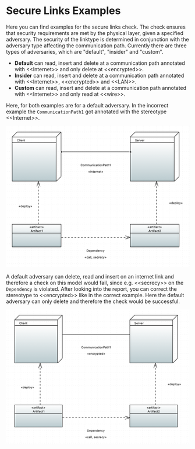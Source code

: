 # Secure Links Examples
Here you can find examples for the secure links check.
The check ensures that security requirements are met by the physical layer, given a specified adversary.
The security of the linktype is determined in conjunction with the adversary type affecting the communication path.
Currently there are three types of adversaries, which are "default", "insider" and "custom".
- **Default** can read, insert and delete at a communication path annotated with &lt;&lt;Internet&gt;&gt; and only delete at &lt;&lt;encrypted&gt;&gt;.
- **Insider** can read, insert and delete at a communication path annotated with &lt;&lt;Internet&gt;&gt;, &lt;&lt;encrypted&gt;&gt; and &lt;&lt;LAN&gt;&gt;.
- **Custom** can read, insert and delete at a communication path annotated with &lt;&lt;Internet&gt;&gt; and only read at &lt;&lt;wire&gt;&gt;.

Here, for both examples are for a default adversary.
In the incorrect example the `CommunicationPath1` got annotated with the stereotype &lt;&lt;Internet&gt;&gt;.

![Secure Links Example](secure-links-incorrect/secure-links-example-incorrect.png)

A default adversary can delete, read and insert on an internet link and therefore a check on this model would fail, since e.g. &lt;&lt;secrecy&gt;&gt; on the `Dependency` is violated.
After looking into the report,  you can correct the stereotype to &lt;&lt;encrypted&gt;&gt; like in the correct example.
Here the default adversary can only delete and therefore the check would be successful.

![Secure Links Example](secure-links-correct/secure-links-example-correct.png)